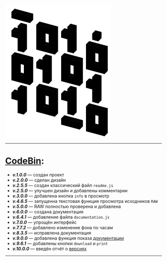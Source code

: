 ![CodeBin](https://github.com/htmlcssphpjs/codebin/blob/main/static/code.png)
_________________________
[CodeBin](https://codebinpy.herokuapp.com/):
========================
 + ***v.1.0.0*** — создан проект
 + ***v.2.0.0*** — сделан дизайн
 + ***v.2.5.5*** — создан классический файл ```readme.js```
 + ***v.2.5.0*** — улучшен дизайн и добавлены комментарии
 + ***v.3.0.0*** — добавлена кнопка ```info``` в просмотр
 + ***v.4.6.5*** — запущенна текстовая функция просмотра исходников ```RAW```
 + ***v.5.0.0*** — RAW полностью проверена и добавлена
 + ***v.6.0.0*** — создана документация
 + ***v.6.4.1*** — добавление файла ```documentation.js```
 + ***v.7.0.0*** — упрощён интерфейс
 + ***v.7.7.2*** — добавлено изменение фона по часам
 + ***v.8.3.5*** — исправлена документация
 + ***v.9.0.0*** — добавлена функция показа [документации](https://codebinpy.herokuapp.com/docs)
 + ***v.9.6.1*** — добавлены кнопки ```download``` и ```print```
 + ***v.10.0.0*** — введён отчёт о [версиях](https://codebinpy.herokuapp.com/v)
_________________________
